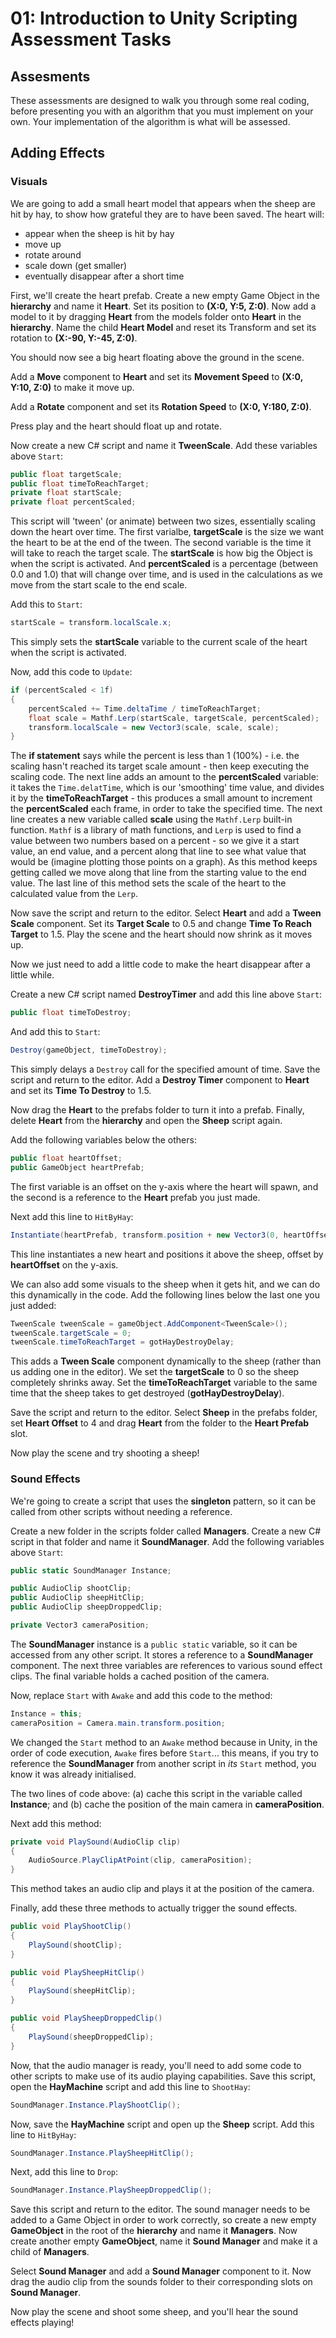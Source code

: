 # 01: Introduction to Unity Scripting Assessment Tasks

## Assesments

These assessments are designed to walk you through some real coding, before presenting you with an algorithm that you must implement on your own. Your implementation of the algorithm is what will be assessed.

## Adding Effects

### Visuals

We are going to add a small heart model that appears when the sheep are hit by hay, to show how grateful they are to have been saved. The heart will:

- appear when the sheep is hit by hay
- move up
- rotate around
- scale down (get smaller)
- eventually disappear after a short time

First, we'll create the heart prefab. Create a new empty Game Object in the **hierarchy** and name it **Heart**. Set its position to **(X:0, Y:5, Z:0)**. Now add a model to it by dragging **Heart** from the models folder onto **Heart** in the **hierarchy**. Name the child **Heart Model** and reset its Transform and set its rotation to **(X:-90, Y:-45, Z:0)**.

You should now see a big heart floating above the ground in the scene.

Add a **Move** component to **Heart** and set its **Movement Speed** to **(X:0, Y:10, Z:0)** to make it move up.

Add a **Rotate** component and set its **Rotation Speed** to **(X:0, Y:180, Z:0)**.

Press play and the heart should float up and rotate.

Now create a new C# script and name it **TweenScale**. Add these variables above `Start`:

```csharp
public float targetScale; 
public float timeToReachTarget; 
private float startScale;  
private float percentScaled; 
```

This script will 'tween' (or animate) between two sizes, essentially scaling down the heart over time. The first varialbe, **targetScale** is the size we want the heart to be at the end of the tween. The second variable is the time it will take to reach the target scale. The **startScale** is how big the Object is when the script is activated. And **percentScaled** is a percentage (between 0.0 and 1.0) that will change over time, and is used in the calculations as we move from the start scale to the end scale.

Add this to `Start`:

```csharp
startScale = transform.localScale.x;
```

This simply sets the **startScale** variable to the current scale of the heart when the script is activated.

Now, add this code to `Update`:

```csharp
if (percentScaled < 1f) 
{
    percentScaled += Time.deltaTime / timeToReachTarget; 
    float scale = Mathf.Lerp(startScale, targetScale, percentScaled); 
    transform.localScale = new Vector3(scale, scale, scale); 
}
```

The **if statement** says while the percent is less than 1 (100%) - i.e. the scaling hasn't reached its target scale amount - then keep executing the scaling code. The next line adds an amount to the **percentScaled** variable: it takes the `Time.delatTime`, which is our 'smoothing' time value, and divides it by the **timeToReachTarget** - this produces a small amount to increment the **percentScaled** each frame, in order to take the specified time. The next line creates a new variable called **scale** using the `Mathf.Lerp` built-in function. `Mathf` is a library of math functions, and `Lerp` is used to find a value between two numbers based on a percent - so we give it a start value, an end value, and a percent along that line to see what value that would be (imagine plotting those points on a graph). As this method keeps getting called we move along that line from the starting value to the end value. The last line of this method sets the scale of the heart to the calculated value from the `Lerp`.

Now save the script and return to the editor. Select **Heart** and add a **Tween Scale** component. Set its **Target Scale** to 0.5 and change **Time To Reach Target** to 1.5. Play the scene and the heart should now shrink as it moves up.

Now we just need to add a little code to make the heart disappear after a little while.

Create a new C# script named **DestroyTimer** and add this line above `Start`:

```csharp
public float timeToDestroy;
```

And add this to `Start`:

```csharp
Destroy(gameObject, timeToDestroy);
```

This simply delays a `Destroy` call for the specified amount of time. Save the script and return to the editor. Add a **Destroy Timer** component to **Heart** and set its **Time To Destroy** to 1.5.

Now drag the **Heart** to the prefabs folder to turn it into a prefab. Finally, delete **Heart** from the **hierarchy** and open the **Sheep** script again.

Add the following variables below the others:

```csharp
public float heartOffset; 
public GameObject heartPrefab; 
```

The first variable is an offset on the y-axis where the heart will spawn, and the second is a reference to the **Heart** prefab you just made.

Next add this line to `HitByHay`:

```csharp
Instantiate(heartPrefab, transform.position + new Vector3(0, heartOffset, 0), Quaternion.identity);
```

This line instantiates a new heart and positions it above the sheep, offset by **heartOffset** on the y-axis.

We can also add some visuals to the sheep when it gets hit, and we can do this dynamically in the code. Add the following lines below the last one you just added:

```csharp
TweenScale tweenScale = gameObject.AddComponent<TweenScale>();
tweenScale.targetScale = 0; 
tweenScale.timeToReachTarget = gotHayDestroyDelay;
```

This adds a **Tween Scale** component dynamically to the sheep (rather than us adding one in the editor). We set the **targetScale** to 0 so the sheep completely shrinks away. Set the **timeToReachTarget** variable to the same time that the sheep takes to get destroyed (**gotHayDestroyDelay**).

Save the script and return to the editor. Select **Sheep** in the prefabs folder, set **Heart Offset** to 4 and drag **Heart** from the folder to the **Heart Prefab** slot.

Now play the scene and try shooting a sheep!

### Sound Effects

We're going to create a script that uses the **singleton** pattern, so it can be called from other scripts without needing a reference.

Create a new folder in the scripts folder called **Managers**. Create a new C# script in that folder and name it **SoundManager**. Add the following variables above `Start`:

```csharp
public static SoundManager Instance; 

public AudioClip shootClip; 
public AudioClip sheepHitClip; 
public AudioClip sheepDroppedClip; 

private Vector3 cameraPosition; 
```

The **SoundManager** instance is a `public static` variable, so it can be accessed from any other script. It stores a reference to a **SoundManager** component. The next three variables are references to various sound effect clips. The final variable holds a cached position of the camera.

Now, replace `Start` with `Awake` and add this code to the method:

```csharp
Instance = this; 
cameraPosition = Camera.main.transform.position; 
```

We changed the `Start` method to an `Awake` method because in Unity, in the order of code execution, `Awake` fires before `Start`... this means, if you try to reference the **SoundManager** from another script in *its* `Start` method, you know it was already initialised.

The two lines of code above: (a) cache this script in the variable called **Instance**; and (b) cache the position of the main camera in **cameraPosition**.

Next add this method:

```csharp
private void PlaySound(AudioClip clip)
{
    AudioSource.PlayClipAtPoint(clip, cameraPosition);
}
```

This method takes an audio clip and plays it at the position of the camera.

Finally, add these three methods to actually trigger the sound effects.

```csharp
public void PlayShootClip()
{
    PlaySound(shootClip);
}

public void PlaySheepHitClip()
{
    PlaySound(sheepHitClip);
}

public void PlaySheepDroppedClip()
{
    PlaySound(sheepDroppedClip);
}
```

Now, that the audio manager is ready, you'll need to add some code to other scripts to make use of its audio playing capabilities. Save this script, open the **HayMachine** script and add this line to `ShootHay`:

```csharp
SoundManager.Instance.PlayShootClip();
```

Now, save the **HayMachine** script and open up the **Sheep** script. Add this line to `HitByHay`:

```csharp
SoundManager.Instance.PlaySheepHitClip();
```

Next, add this line to `Drop`:

```csharp
SoundManager.Instance.PlaySheepDroppedClip();
```

Save this script and return to the editor. The sound manager needs to be added to a Game Object in order to work correctly, so create a new empty **GameObject** in the root of the **hierarchy** and name it **Managers**. Now create another empty **GameObject**, name it **Sound Manager** and make it a child of **Managers**.

Select **Sound Manager** and add a **Sound Manager** component to it. Now drag the audio clip from the sounds folder to their corresponding slots on **Sound Manager**.

Now play the scene and shoot some sheep, and you'll hear the sound effects playing!
